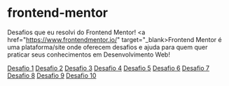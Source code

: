 # frontend-mentor
 Desafios que eu resolvi do Frontend Mentor!
 <a href="https://www.frontendmentor.io/" target="_blank>Frontend Mentor </a>é uma plataforma/site onde oferecem desafios e ajuda para quem quer praticar seus conhecimentos em Desenvolvimento Web!

 <a href="https://jaojogadez.github.io/frontend-mentor/Desafio%201/" target="_blank">Desafio 1</a>
 <a href="https://jaojogadez.github.io/frontend-mentor/Desafio%202/" target="_blank">Desafio 2</a>
 <a href="https://jaojogadez.github.io/frontend-mentor/Desafio%203/" target="_blank">Desafio 3</a>
 <a href="https://jaojogadez.github.io/frontend-mentor/Desafio%204/" target="_blank">Desafio 4</a>
 <a href="https://jaojogadez.github.io/frontend-mentor/Desafio%205/" target="_blank">Desafio 5</a>
 <a href="https://jaojogadez.github.io/frontend-mentor/Desafio%206/" target="_blank">Desafio 6</a>
 <a href="https://jaojogadez.github.io/frontend-mentor/Desafio%207/" target="_blank">Desafio 7</a>
 <a href="https://jaojogadez.github.io/frontend-mentor/Desafio%208/" target="_blank">Desafio 8</a>
 <a href="https://jaojogadez.github.io/frontend-mentor/Desafio%209/" target="_blank">Desafio 9</a>
 <a href="https://jaojogadez.github.io/frontend-mentor/Desafio%2010/index.html" target="_blank">Desafio 10</a>
